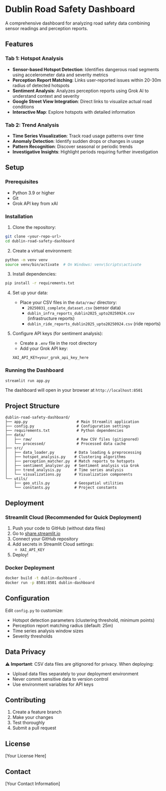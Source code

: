 # Dublin Road Safety Dashboard

A comprehensive dashboard for analyzing road safety data combining sensor readings and perception reports.

## Features

### Tab 1: Hotspot Analysis
- **Sensor-based Hotspot Detection**: Identifies dangerous road segments using accelerometer data and severity metrics
- **Perception Report Matching**: Links user-reported issues within 20-30m radius of detected hotspots
- **Sentiment Analysis**: Analyzes perception reports using Grok AI to understand context and severity
- **Google Street View Integration**: Direct links to visualize actual road conditions
- **Interactive Map**: Explore hotspots with detailed information

### Tab 2: Trend Analysis
- **Time Series Visualization**: Track road usage patterns over time
- **Anomaly Detection**: Identify sudden drops or changes in usage
- **Pattern Recognition**: Discover seasonal or periodic trends
- **Investigative Insights**: Highlight periods requiring further investigation

## Setup

### Prerequisites
- Python 3.9 or higher
- Git
- Grok API key from xAI

### Installation

1. Clone the repository:
```bash
git clone <your-repo-url>
cd dublin-road-safety-dashboard
```

2. Create a virtual environment:
```bash
python -m venv venv
source venv/bin/activate  # On Windows: venv\Scripts\activate
```

3. Install dependencies:
```bash
pip install -r requirements.txt
```

4. Set up your data:
   - Place your CSV files in the `data/raw/` directory:
     - `20250831_complete_dataset.csv` (sensor data)
     - `dublin_infra_reports_dublin2025_upto20250924.csv` (infrastructure reports)
     - `dublin_ride_reports_dublin2025_upto20250924.csv` (ride reports)

5. Configure API keys (for sentiment analysis):
   - Create a `.env` file in the root directory
   - Add your Grok API key:
   ```
   XAI_API_KEY=your_grok_api_key_here
   ```

### Running the Dashboard

```bash
streamlit run app.py
```

The dashboard will open in your browser at `http://localhost:8501`

## Project Structure

```
dublin-road-safety-dashboard/
├── app.py                      # Main Streamlit application
├── config.py                   # Configuration settings
├── requirements.txt            # Python dependencies
├── data/
│   ├── raw/                    # Raw CSV files (gitignored)
│   └── processed/              # Processed data cache
├── src/
│   ├── data_loader.py         # Data loading & preprocessing
│   ├── hotspot_analysis.py    # Clustering algorithms
│   ├── perception_matcher.py  # Match reports to hotspots
│   ├── sentiment_analyzer.py  # Sentiment analysis via Grok
│   ├── trend_analysis.py      # Time series analysis
│   └── visualizations.py      # Visualization components
└── utils/
    ├── geo_utils.py           # Geospatial utilities
    └── constants.py           # Project constants
```

## Deployment

### Streamlit Cloud (Recommended for Quick Deployment)

1. Push your code to GitHub (without data files)
2. Go to [share.streamlit.io](https://share.streamlit.io)
3. Connect your GitHub repository
4. Add secrets in Streamlit Cloud settings:
   - `XAI_API_KEY`
5. Deploy!

### Docker Deployment

```bash
docker build -t dublin-dashboard .
docker run -p 8501:8501 dublin-dashboard
```

## Configuration

Edit `config.py` to customize:
- Hotspot detection parameters (clustering threshold, minimum points)
- Perception report matching radius (default: 25m)
- Time series analysis window sizes
- Severity thresholds

## Data Privacy

⚠️ **Important**: CSV data files are gitignored for privacy. When deploying:
- Upload data files separately to your deployment environment
- Never commit sensitive data to version control
- Use environment variables for API keys

## Contributing

1. Create a feature branch
2. Make your changes
3. Test thoroughly
4. Submit a pull request

## License

[Your License Here]

## Contact

[Your Contact Information]
